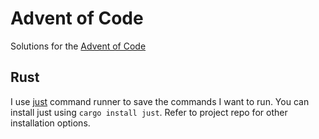 # Advent of Code

Solutions for the [Advent of Code](https://adventofcode.com/)


## Rust

I use [just](https://github.com/casey/just) command runner to save the commands I want to run.
You can install just using `cargo install just`. Refer to project repo for other installation options.